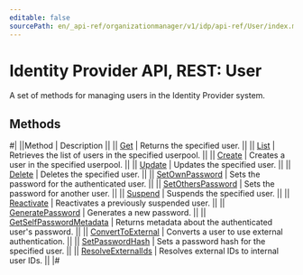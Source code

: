 ```yaml
---
editable: false
sourcePath: en/_api-ref/organizationmanager/v1/idp/api-ref/User/index.md
---
```


# Identity Provider API, REST: User

A set of methods for managing users in the Identity Provider system.

## Methods

#|
||Method | Description ||
|| [Get](get.md) | Returns the specified user. ||
|| [List](list.md) | Retrieves the list of users in the specified userpool. ||
|| [Create](create.md) | Creates a user in the specified userpool. ||
|| [Update](update.md) | Updates the specified user. ||
|| [Delete](delete.md) | Deletes the specified user. ||
|| [SetOwnPassword](setOwnPassword.md) | Sets the password for the authenticated user. ||
|| [SetOthersPassword](setOthersPassword.md) | Sets the password for another user. ||
|| [Suspend](suspend.md) | Suspends the specified user. ||
|| [Reactivate](reactivate.md) | Reactivates a previously suspended user. ||
|| [GeneratePassword](generatePassword.md) | Generates a new password. ||
|| [GetSelfPasswordMetadata](getSelfPasswordMetadata.md) | Returns metadata about the authenticated user's password. ||
|| [ConvertToExternal](convertToExternal.md) | Converts a user to use external authentication. ||
|| [SetPasswordHash](setPasswordHash.md) | Sets a password hash for the specified user. ||
|| [ResolveExternalIds](resolveExternalIds.md) | Resolves external IDs to internal user IDs. ||
|#